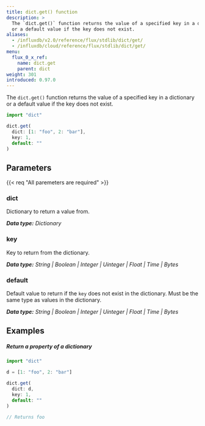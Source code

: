 ```yaml
---
title: dict.get() function
description: >
  The `dict.get()` function returns the value of a specified key in a dictionary
  or a default value if the key does not exist.
aliases:
  - /influxdb/v2.0/reference/flux/stdlib/dict/get/
  - /influxdb/cloud/reference/flux/stdlib/dict/get/
menu:
  flux_0_x_ref:
    name: dict.get
    parent: dict
weight: 301
introduced: 0.97.0
---
```


The `dict.get()` function returns the value of a specified key in a dictionary
or a default value if the key does not exist.

```js
import "dict"

dict.get(
  dict: [1: "foo", 2: "bar"],
  key: 1,
  default: ""
)
```

## Parameters

<p>
  {{< req "All paremeters are required" >}}
</p>

### dict
Dictionary to return a value from.

_**Data type:** Dictionary_

### key
Key to return from the dictionary.

_**Data type:** String | Boolean | Integer | Uinteger | Float | Time | Bytes_

### default
Default value to return if the `key` does not exist in the dictionary.
Must be the same type as values in the dictionary.

_**Data type:** String | Boolean | Integer | Uinteger | Float | Time | Bytes_

## Examples

##### Return a property of a dictionary
```js
import "dict"

d = [1: "foo", 2: "bar"]

dict.get(
  dict: d,
  key: 1,
  default: ""
)

// Returns foo
```
